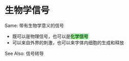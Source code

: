 # 生物学信号

Same: 带有生物学意义的信号
- 既可以是物理信号，也可以是<mark style="background-color:lightgreen;">化学信号</mark>
- 可以来自外界的刺激，也可以来字体内细胞的生成和释放

See Also: 信号转导
